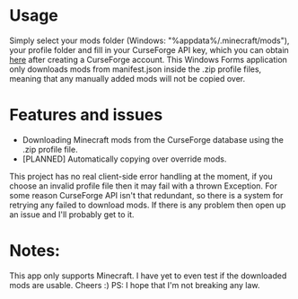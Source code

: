 # Usage
Simply select your mods folder (Windows: "%appdata%/.minecraft/mods"), your profile folder and fill in your CurseForge API key, which you can obtain [here](https://console.curseforge.com/#/api-keys) after creating a CurseForge account.
This Windows Forms application only downloads mods from manifest.json inside the .zip profile files, meaning that any manually added mods will not be copied over.
# Features and issues
- Downloading Minecraft mods from the CurseForge database using the .zip profile file.
- [PLANNED] Automatically copying over override mods.

This project has no real client-side error handling at the moment, if you choose an invalid profile file then it may fail with a thrown Exception.
For some reason CurseForge API isn't that redundant, so there is a system for retrying any failed to download mods.
If there is any problem then open up an issue and I'll probably get to it.
# Notes:
This app only supports Minecraft.
I have yet to even test if the downloaded mods are usable.
Cheers :)
PS: I hope that I'm not breaking any law.
